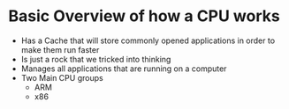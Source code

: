 # Basic Overview of how a CPU works

- Has a Cache that will store commonly opened applications in order to make them run faster
- Is just a rock that we tricked into thinking
- Manages all applications that are running on a computer
- Two Main CPU groups
  * ARM
  * x86
